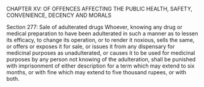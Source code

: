 CHAPTER XV: OF OFFENCES AFFECTING THE PUBLIC HEALTH, SAFETY, CONVENIENCE, DECENCY AND MORALS

Section 277: Sale of adulterated drugs
Whoever, knowing any drug or medical preparation to have been adulterated in such a manner as to lessen its efficacy, to change its operation, or to render it noxious, sells the same, or offers or exposes it for sale, or issues it from any dispensary for medicinal purposes as unadulterated, or causes it to be used for medicinal purposes by any person not knowing of the adulteration, shall be punished with imprisonment of either description for a term which may extend to six months, or with fine which may extend to five thousand rupees, or with both.

